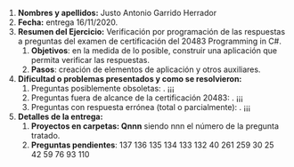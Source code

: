 1. **Nombres y apellidos:** Justo Antonio Garrido Herrador
2. **Fecha:** entrega 16/11/2020.
3. **Resumen del Ejercicio:** Verificación por programación de las respuestas a preguntas del examen de certificación del 20483 Programming in C#.
   1. **Objetivos**: en la medida de lo posible, construir una aplicación que permita verificar las respuestas.
   2. **Pasos**: creación de elementos de aplicación y otros auxiliares.
4. **Dificultad o problemas presentados y como se resolvieron:** 
   1. Preguntas posiblemente obsoletas: . ¡¡¡
   2. Preguntas fuera de alcance de la certificación 20483: . ¡¡¡
   3. Preguntas con respuesta errónea (total o parcialmente): . ¡¡¡
5. **Detalles de la entrega:**
   1. **Proyectos en carpetas: Qnnn** siendo nnn el número de la pregunta tratado. 
   2. **Preguntas pendientes**: 137	136	135	134	133	132	40	261	259	30	25	42	59	76	93	110


